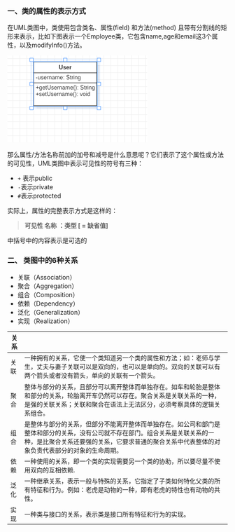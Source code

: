 ### **一、类的属性的表示方式**

在UML类图中，类使用包含类名、属性(field) 和方法(method) 且带有分割线的矩形来表示，比如下图表示一个Employee类，它包含name,age和email这3个属性，以及modifyInfo()方法。

![QQ截图20190902145413](../../img/QQ截图20190902145413.png)

那么属性/方法名称前加的加号和减号是什么意思呢？它们表示了这个属性或方法的可见性，UML类图中表示可见性的符号有三种：

- `+` 表示public
- ``-``表示private
- ``#``表示protected

实际上，属性的完整表示方式是这样的：

> **可见性  名称 ：类型 [ = 缺省值]**

中括号中的内容表示是可选的

### 二、 类图中的6种关系

- 关联（Association）
- 聚合（Aggregation）
- 组合（Composition）
- 依赖（Dependency）
- 泛化（Generalization）
- 实现（Realization）

| 关系   |                                          |
| ---- | ---------------------------------------- |
| 关联   | 一种拥有的关系，它使一个类知道另一个类的属性和方法；如：老师与学生，丈夫与妻子关联可以是双向的，也可以是单向的。双向的关联可以有两个箭头或者没有箭头，单向的关联有一个箭头。 |
| 聚合   | 整体与部分的关系，且部分可以离开整体而单独存在。如车和轮胎是整体和部分的关系，轮胎离开车仍然可以存在。聚合关系是关联关系的一种，是强的关联关系；关联和聚合在语法上无法区分，必须考察具体的逻辑关系组合。 |
| 组合   | 是整体与部分的关系，但部分不能离开整体而单独存在。如公司和部门是整体和部分的关系，没有公司就不存在部门。组合关系是关联关系的一种，是比聚合关系还要强的关系，它要求普通的聚合关系中代表整体的对象负责代表部分的对象的生命周期。 |
| 依赖   | 一种使用的关系，即一个类的实现需要另一个类的协助，所以要尽量不使用双向的互相依赖. |
| 泛化   | 一种继承关系，表示一般与特殊的关系，它指定了子类如何特化父类的所有特征和行为。例如：老虎是动物的一种，即有老虎的特性也有动物的共性。 |
| 实现   | 一种类与接口的关系，表示类是接口所有特征和行为的实现。              |

